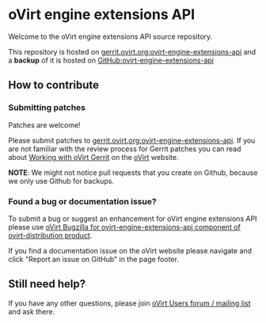# oVirt engine extensions API

Welcome to the oVirt engine extensions API source repository.

This repository is hosted on [gerrit.ovirt.org:ovirt-engine-extensions-api](https://gerrit.ovirt.org/#/admin/projects/ovirt-engine-extensions-api)
and a **backup** of it is hosted on [GitHub:ovirt-engine-extensions-api](https://github.com/oVirt/ovirt-engine-extensions-api)


## How to contribute

### Submitting patches

Patches are welcome!

Please submit patches to [gerrit.ovirt.org:ovirt-engine-extensions-api](https://gerrit.ovirt.org/#/admin/projects/ovirt-engine-extensions-api).
If you are not familiar with the review process for Gerrit patches you can read about [Working with oVirt Gerrit](https://ovirt.org/develop/dev-process/working-with-gerrit.html)
on the [oVirt](https://ovirt.org/) website.

**NOTE**: We might not notice pull requests that you create on Github, because we only use Github for backups.


### Found a bug or documentation issue?
To submit a bug or suggest an enhancement for oVirt engine extensions API please use
[oVirt Bugzilla for ovirt-engine-extensions-api component of ovirt-distribution product](https://bugzilla.redhat.com/enter_bug.cgi?product=ovirt-distribution).

If you find a documentation issue on the oVirt website please navigate and click "Report an issue on GitHub" in the page footer.


## Still need help?
If you have any other questions, please join [oVirt Users forum / mailing list](https://lists.ovirt.org/admin/lists/users.ovirt.org/) and ask there.

